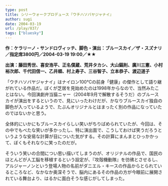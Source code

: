 ```yaml
---
type: post
title: シリーウォークプロデュース『ウチハソバヤジャナイ』
author: sugi
date: 2004-03-19
url: /play/837/
tags: ["bluesky"]
---
```

**作：ケラリーノ・サンドロヴィッチ、脚色・演出：ブルースカイ／ザ・スズナリ／指定席3800円／2004-03-19 19:00／★★**

**出演：藤田秀世、喜安浩平、正名僕蔵、荒井タカシ、大山鎬則、廣川三憲、小村裕次郎、千代田信一、乙井順、村上寿子、三谷智子、立本恭子、渡辺道子**

「ウチハソバヤジャナイ」はナイロン100℃の前身「健康」の傑作として語り継がれている作品だ。ぼくが芝居を見始めたのは1998年からなので、当然みたことはない。今回演劇弁当猫ニャー（2004年9月で解散するそうだ）のブルースカイが演出をするというので、見にいったわけだが、かなりブルースカイ独自の脚色が入っているようで、たぶんオリジナルとはまったく別の作品になっていたのではないかと思う。

全体的にいかにもブルースカイらしい笑いがちりばめられていたが、今回は、その中でもべたな笑いが多かったし、特に演出面で、こうしておけば笑うだろうというような安易な計算が目についた気がする。その計算にまんまとひっかかって、ぼくもそれなりに笑ったのだが。

そういう笑いの合間につい思い描いてしまうのが、オリジナルの作品で、国民のほとんどが人工脳を移植するという設定が、『攻殻機動隊』を彷彿とさせるし、アルジャーノンという登場人物の名前がダニエル・キースの作品からとられているところなど、なかなか奥深そうで、脳内にあるその作品の方が今眼前に展開されている舞台より、はるかに面白そうな感じがしてしまった。
